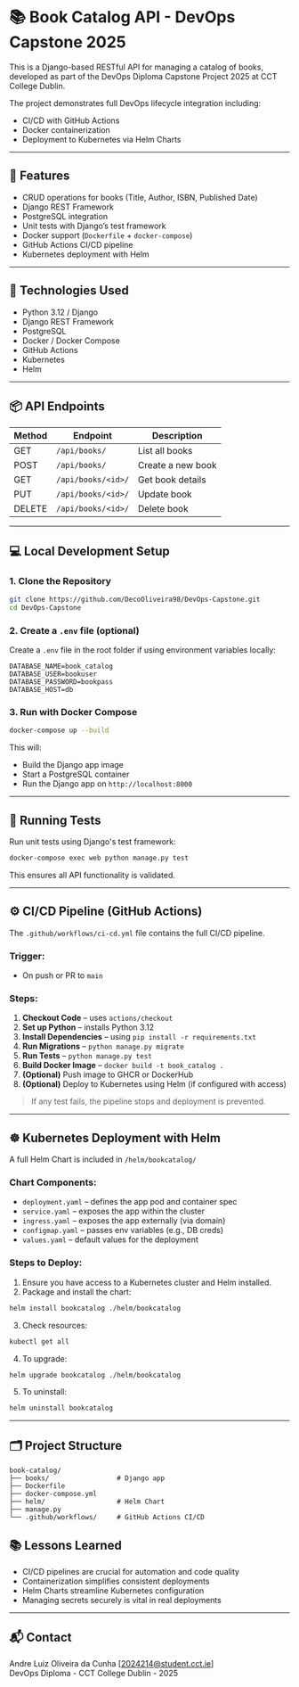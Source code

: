 # 📚 Book Catalog API - DevOps Capstone 2025

This is a Django-based RESTful API for managing a catalog of books, developed as part of the DevOps Diploma Capstone Project 2025 at CCT College Dublin.

The project demonstrates full DevOps lifecycle integration including:
- CI/CD with GitHub Actions
- Docker containerization
- Deployment to Kubernetes via Helm Charts

---

## 🚀 Features

- CRUD operations for books (Title, Author, ISBN, Published Date)
- Django REST Framework
- PostgreSQL integration
- Unit tests with Django’s test framework
- Docker support (`Dockerfile` + `docker-compose`)
- GitHub Actions CI/CD pipeline
- Kubernetes deployment with Helm

---

## 🧰 Technologies Used

- Python 3.12 / Django
- Django REST Framework
- PostgreSQL
- Docker / Docker Compose
- GitHub Actions
- Kubernetes
- Helm

---

## 📦 API Endpoints

| Method | Endpoint           | Description       |
| ------ | ------------------ | ----------------- |
| GET    | `/api/books/`      | List all books    |
| POST   | `/api/books/`      | Create a new book |
| GET    | `/api/books/<id>/` | Get book details  |
| PUT    | `/api/books/<id>/` | Update book       |
| DELETE | `/api/books/<id>/` | Delete book       |

---

## 💻 Local Development Setup

### 1. Clone the Repository
```bash
git clone https://github.com/DecoOliveira98/DevOps-Capstone.git
cd DevOps-Capstone
```

### 2. Create a `.env` file (optional)
Create a `.env` file in the root folder if using environment variables locally:
```
DATABASE_NAME=book_catalog
DATABASE_USER=bookuser
DATABASE_PASSWORD=bookpass
DATABASE_HOST=db
```

### 3. Run with Docker Compose
```bash
docker-compose up --build
```

This will:
- Build the Django app image
- Start a PostgreSQL container
- Run the Django app on `http://localhost:8000`

---

## 🧪 Running Tests

Run unit tests using Django's test framework:

```bash
docker-compose exec web python manage.py test
```

This ensures all API functionality is validated.

---

## ⚙️ CI/CD Pipeline (GitHub Actions)

The `.github/workflows/ci-cd.yml` file contains the full CI/CD pipeline.

### Trigger:
- On push or PR to `main`

### Steps:
1. **Checkout Code** – uses `actions/checkout`
2. **Set up Python** – installs Python 3.12
3. **Install Dependencies** – using `pip install -r requirements.txt`
4. **Run Migrations** – `python manage.py migrate`
5. **Run Tests** – `python manage.py test`
6. **Build Docker Image** – `docker build -t book_catalog .`
7. **(Optional)** Push image to GHCR or DockerHub
8. **(Optional)** Deploy to Kubernetes using Helm (if configured with access)

> If any test fails, the pipeline stops and deployment is prevented.

---

## ☸️ Kubernetes Deployment with Helm

A full Helm Chart is included in `/helm/bookcatalog/`

### Chart Components:
- `deployment.yaml` – defines the app pod and container spec
- `service.yaml` – exposes the app within the cluster
- `ingress.yaml` – exposes the app externally (via domain)
- `configmap.yaml` – passes env variables (e.g., DB creds)
- `values.yaml` – default values for the deployment

### Steps to Deploy:

1. Ensure you have access to a Kubernetes cluster and Helm installed.
2. Package and install the chart:
```bash
helm install bookcatalog ./helm/bookcatalog
```

3. Check resources:
```bash
kubectl get all
```

4. To upgrade:
```bash
helm upgrade bookcatalog ./helm/bookcatalog
```

5. To uninstall:
```bash
helm uninstall bookcatalog
```

---

## 🗂 Project Structure

```
book-catalog/
├── books/                 # Django app
├── Dockerfile
├── docker-compose.yml
├── helm/                  # Helm Chart
├── manage.py
└── .github/workflows/     # GitHub Actions CI/CD
```


## 📚 Lessons Learned

- CI/CD pipelines are crucial for automation and code quality
- Containerization simplifies consistent deployments
- Helm Charts streamline Kubernetes configuration
- Managing secrets securely is vital in real deployments

---

## 📬 Contact

Andre Luiz Oliveira da Cunha [2024214@student.cct.ie]  
DevOps Diploma - CCT College Dublin - 2025
